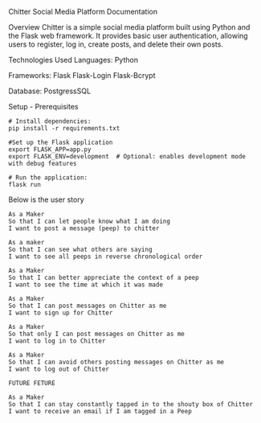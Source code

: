 Chitter Social Media Platform Documentation

Overview
Chitter is a simple social media platform built using Python and the Flask web framework. It provides basic user authentication,
allowing users to register, log in, create posts, and delete their own posts.


Technologies Used
Languages:
Python

Frameworks:
Flask
Flask-Login
Flask-Bcrypt

Database:
PostgressSQL

Setup - Prerequisites
```
# Install dependencies:
pip install -r requirements.txt

#Set up the Flask application
export FLASK_APP=app.py
export FLASK_ENV=development  # Optional: enables development mode with debug features

# Run the application:
flask run

```
Below is the user story

```
As a Maker
So that I can let people know what I am doing
I want to post a message (peep) to chitter

As a maker
So that I can see what others are saying
I want to see all peeps in reverse chronological order

As a Maker
So that I can better appreciate the context of a peep
I want to see the time at which it was made

As a Maker
So that I can post messages on Chitter as me
I want to sign up for Chitter

As a Maker
So that only I can post messages on Chitter as me
I want to log in to Chitter

As a Maker
So that I can avoid others posting messages on Chitter as me
I want to log out of Chitter

FUTURE FETURE

As a Maker
So that I can stay constantly tapped in to the shouty box of Chitter
I want to receive an email if I am tagged in a Peep
```